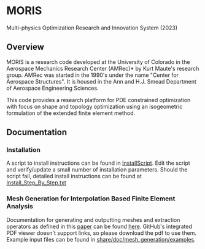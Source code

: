 # MORIS

Multi-physics Optimization Research and Innovation System (2023)

## Overview

MORIS is a research code developed at the University of Colorado in the Aerospace Mechanics Research Center (AMRec)* by Kurt Maute's research group. AMRec was started in the 1990's under the name "Center for Aerospace Structures". It is housed in the Ann and H.J. Smead Department of Aerospace Engineering Sciences.

This code provides a research platform for PDE constrained optimization with focus on shape and topology optimization using an isogeometric formulation of the extended finite element method.

## Documentation

### Installation 
A script to install instructions can be found in [InstallScript](https://github.com/kkmaute/moris/tree/main/share/install/InstallScript.sh). Edit the script and verify/update a small number of installation parameters. Should the script fail, detailed install instructions can be found at [Install_Step_By_Step.txt](https://github.com/kkmaute/moris/tree/main/share/install/Install_Step_By_Step.txt)

### Mesh Generation for Interpolation Based Finite Element Analysis
Documentation for generating and outputting meshes and extraction operators as defined in this [paper](https://doi.org/10.1016/j.cma.2023.115890) can be found [here](https://github.com/kkmaute/moris/blob/main/share/doc/mesh_generation/main.pdf). GitHub's integrated PDF viewer doesn't support links, so please download the pdf to use them. Example input files can be found in [share/doc/mesh_generation/examples](https://github.com/kkmaute/moris/tree/main/share/doc/mesh_generation/examples).
